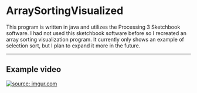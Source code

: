 # ArraySortingVisualized

This program is written in java and utilizes the Processing 3 Sketchbook software. I had not used this sketchbook software before so I recreated an array sorting visualization program. It currently only shows an example of selection sort, but I plan to expand it more in the future.

---

## Example video

<a href="https://imgur.com/aScLDUQ"><img src="https://i.imgur.com/aScLDUQ.mp4" title="source: imgur.com" /></a>
